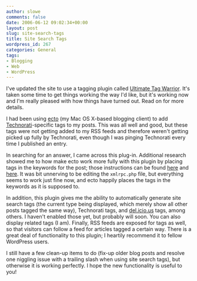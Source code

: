 ```yaml
---
author: slowe
comments: false
date: 2006-06-12 09:02:34+00:00
layout: post
slug: site-search-tags
title: Site Search Tags
wordpress_id: 267
categories: General
tags:
- Blogging
- Web
- WordPress
---
```


I've updated the site to use a tagging plugin called [Ultimate Tag Warrior](http://www.neato.co.nz/ultimate-tag-warrior/). It's taken some time to get things working the way I'd like, but it's working now and I'm really pleased with how things have turned out. Read on for more details.

I had been using [ecto](http://ecto.kung-foo.tv/) (my Mac OS X-based blogging client) to add [Technorati](http://www.technorati.com/)-specific tags to my posts. This was all well and good, but these tags were not getting added to my RSS feeds and therefore weren't getting picked up fully by Technorati, even though I was pinging Technorati every time I published an entry.

In searching for an answer, I came across this plug-in. Additional research showed me to how make ecto work more fully with this plugin by placing tags in the keywords for the post; those instructions can be found [here](http://www.robinlu.com/blog/archives/57) and [here](http://www.robinlu.com/blog/archives/86). It was bit unnerving to be editing the `xmlrpc.php` file, but everything seems to work just fine now, and ecto happily places the tags in the keywords as it is supposed to.

In addition, this plugin gives me the ability to automatically generate site search tags (the current type being displayed, which merely show all other posts tagged the same way), Technorati tags, and [del.icio.us](http://del.icio.us/) tags, among others. I haven't enabled those yet, but probably will soon. You can also display related tags (I am). Finally, RSS feeds are exposed for tags as well, so that visitors can follow a feed for articles tagged a certain way. There is a great deal of functionality to this plugin; I heartily recommend it to fellow WordPress users.

I still have a few clean-up items to do (fix-up older blog posts and resolve one niggling issue with a trailing slash when using site search tags), but otherwise it is working perfectly. I hope the new functionality is useful to you!
